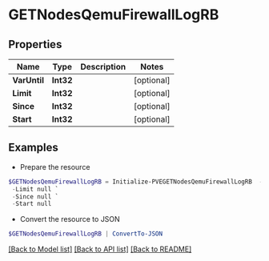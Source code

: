 # GETNodesQemuFirewallLogRB
## Properties

Name | Type | Description | Notes
------------ | ------------- | ------------- | -------------
**VarUntil** | **Int32** |  | [optional] 
**Limit** | **Int32** |  | [optional] 
**Since** | **Int32** |  | [optional] 
**Start** | **Int32** |  | [optional] 

## Examples

- Prepare the resource
```powershell
$GETNodesQemuFirewallLogRB = Initialize-PVEGETNodesQemuFirewallLogRB  -VarUntil null `
 -Limit null `
 -Since null `
 -Start null
```

- Convert the resource to JSON
```powershell
$GETNodesQemuFirewallLogRB | ConvertTo-JSON
```

[[Back to Model list]](../README.md#documentation-for-models) [[Back to API list]](../README.md#documentation-for-api-endpoints) [[Back to README]](../README.md)

